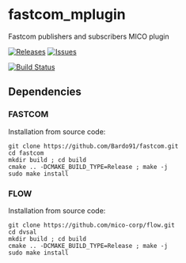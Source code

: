 # fastcom_mplugin
Fastcom publishers and subscribers MICO plugin

[![Releases](https://img.shields.io/github/release/mico-corp/fastcom_mplugin.svg)](https://github.com/mico-corp/fastcom_mplugin/releases)  [![Issues](https://img.shields.io/github/issues/mico-corp/fastcom_mplugin.svg)](https://github.com/mico-corp/fastcom_mplugin/issues)

[![Build Status](https://travis-ci.com/mico-corp/fastcom_mplugin.svg?branch=master)](https://travis-ci.com/mico-corp/fastcom_mplugin)

## Dependencies

### FASTCOM

Installation from source code: 

```
git clone https://github.com/Bardo91/fastcom.git
cd fastcom
mkdir build ; cd build
cmake .. -DCMAKE_BUILD_TYPE=Release ; make -j
sudo make install
```

### FLOW

Installation from source code: 

```
git clone https://github.com/mico-corp/flow.git
cd dvsal
mkdir build ; cd build
cmake .. -DCMAKE_BUILD_TYPE=Release ; make -j
sudo make install
```